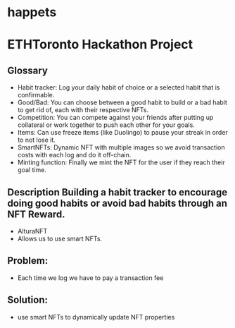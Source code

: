 # happets
# ETHToronto Hackathon Project 

## Glossary  
- Habit tracker: Log your daily habit of choice or a selected habit that is confirmable. 
- Good/Bad: You can choose between a good habit to build or a bad habit to get rid of, each with their respective NFTs. 
- Competition: You can compete against your friends after putting up collateral or work together to push each other for your goals. 
- Items: Can use freeze items (like Duolingo) to pause your streak in order to not lose it. 
- SmartNFTs: Dynamic NFT with multiple images so we avoid transaction costs with each log and do it off-chain. 
- Minting function: Finally we mint the NFT for the user if they reach their goal time.   

## Description Building a habit tracker to encourage doing good habits or avoid bad habits through an NFT Reward.  
- AlturaNFT     
- Allows us to use smart NFTs.  

## Problem:     
- Each time we log we have to pay a transaction fee  

## Solution:     
- use smart NFTs to dynamically update NFT properties
